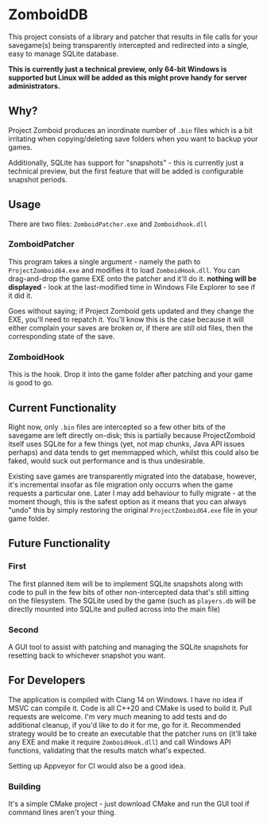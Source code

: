 # ZomboidDB

This project consists of a library and patcher that results in file calls for your savegame(s) being transparently intercepted and redirected into a single, easy to manage SQLite database.

**This is currently just a technical preview, only 64-bit Windows is supported but Linux will be added as this might prove handy for server administrators.**

## Why?

Project Zomboid produces an inordinate number of `.bin` files which is a bit irritating when copying/deleting save folders when you want to backup your games.

Additionally, SQLite has support for "snapshots" - this is currently just a technical preview,  but the first feature that will be added is configurable snapshot periods.

## Usage

There are two files: `ZomboidPatcher.exe` and `Zomboidhook.dll`

### ZomboidPatcher

This program takes a single argument - namely the path to `ProjectZomboid64.exe` and modifies it to load `ZomboidHook.dll`. You can drag-and-drop the game EXE onto the patcher and it'll do it. **nothing will be displayed** - look at the last-modified time in Windows File Explorer to see if it did it.

Goes without saying; if Project Zomboid gets updated and they change the EXE, you'll need to repatch it. You'll know this is the case because it will either complain your saves are broken or, if there are still old files, then the corresponding state of the save.

### ZomboidHook

This is the hook. Drop it into the game folder after patching and your game is good to go.

## Current Functionality

Right now, only `.bin` files are intercepted so a few other bits of the savegame are left directly on-disk; this is partially because ProjectZomboid itself uses SQLite for a few things (yet, not map chunks, Java API issues perhaps) and data tends to get memmapped which, whilst this could also be faked, would suck out performance and is thus undesirable.

Existing save games are transparently migrated into the database, however, it's incremental insofar as file migration only occurrs when the game requests a particular one. Later I may add behaviour to fully migrate - at the moment though, this is the safest option as it means that you can always "undo" this by simply restoring the original `ProjectZomboid64.exe` file in your game folder.

## Future Functionality

### First

The first planned item will be to implement SQLite snapshots along with code to pull in the few bits of other non-intercepted data that's still sitting on the filesystem. The SQLite used by the game (such as `players.db` will be directly mounted into SQLite and pulled across into the main file)

### Second

A GUI tool to assist with patching and managing the SQLite snapshots for resetting back to whichever snapshot you want.

## For Developers

The application is compiled with Clang 14 on Windows. I have no idea if MSVC can compile it. Code is all C++20 and CMake is used to build it. Pull requests are welcome. I'm very much meaning to add tests and do additional cleanup, if you'd like to do it for me, go for it. Recommended strategy would be to create an executable that the patcher runs on (it'll take any EXE and make it require `ZomboidHook.dll`) and call Windows API functions, validating that the results match what's expected.

Setting up Appveyor for CI would also be a good idea.

### Building

It's a simple CMake project - just download CMake and run the GUI tool if command lines aren't your thing.

